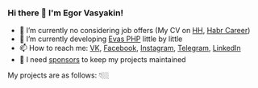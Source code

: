 ### Hi there 👋 I'm Egor Vasyakin!

- 🔭 I’m currently no considering job offers (My CV on [HH](https://hh.ru/resume/254a7657ff094126dc0039ed1f584450424248), [Habr Career](https://career.habr.com/egorvasyakin))
- 🌱 I’m currently developing [Evas PHP](https://github.com/evas-php) little by little
- 📫 How to reach me: [VK](https://vk.com/evasyakin), [Facebook](https://facebook.com/evasyakin), [Instagram](https://instagram.com/evasyakin), [Telegram](https://t.me/evasyakin), [LinkedIn](https://www.linkedin.com/in/evasyakin/)
- 💖 I need [sponsors](https://www.patreon.com/evasyakin) to keep my projects maintained

My projects are as follows: 👇🏼

<!--
**evasyakin/evasyakin** is a ✨ _special_ ✨ repository because its `README.md` (this file) appears on your GitHub profile.

Here are some ideas to get you started:

- 🔭 I’m currently working on [Evas PHP](https://github.com/evas-php)
- 🌱 I’m currently learning ...
- 🌱 I’m currently interested in the future of ...
- 👯 I’m looking to collaborate on ...
- 🤔 I’m looking for help with ...
- 💬 Ask me about ...
- 📫 How to reach me: ...
- 😄 Pronouns: ...
- ⚡ Fun fact: ...
-->
